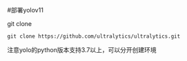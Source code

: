 #部署yolov11

git clone

	git clone https://github.com/ultralytics/ultralytics.git

注意yolo的python版本支持3.7以上，可以分开创建环境

